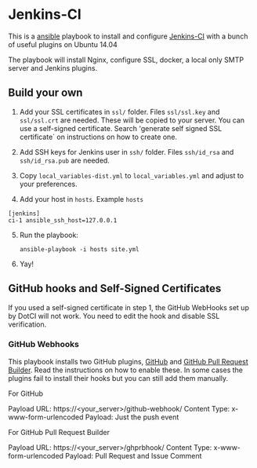 # Jenkins-CI

This is a [ansible](http://ansible.com/) playbook to install and
configure [Jenkins-CI](http://jenkins-ci.org/) with a bunch of useful
plugins on Ubuntu 14.04

The playbook will install Nginx, configure SSL, docker, a local only
SMTP server and Jenkins plugins.


## Build your own

1. Add your SSL certificates in `ssl/` folder. Files `ssl/ssl.key` and
   `ssl/ssl.crt` are needed. These will be copied to your server. You
   can use a self-signed certificate. Search 'generate self signed SSL
   certificate` on instructions on how to create one.

2. Add SSH keys for Jenkins user in `ssh/` folder. Files `ssh/id_rsa`
   and `ssh/id_rsa.pub` are needed.

3. Copy `local_variables-dist.yml` to `local_variables.yml` and adjust
   to your preferences.

4. Add your host in `hosts`. Example `hosts`

```
[jenkins]
ci-1 ansible_ssh_host=127.0.0.1
```

5. Run the playbook:

    `ansible-playbook -i hosts site.yml`

6. Yay!


## GitHub hooks and Self-Signed Certificates

If you used a self-signed certificate in step 1, the GitHub WebHooks
set up by DotCI will not work. You need to edit the hook and disable
SSL verification.

### GitHub Webhooks

This playbook installs two GitHub plugins,
[GitHub](https://wiki.jenkins-ci.org/display/JENKINS/Github+Plugin)
and
[GitHub Pull Request Builder](https://wiki.jenkins-ci.org/display/JENKINS/Github+pull+request+builder+plugin). Read
the instructions on how to enable these. In some cases the plugins
fail to install their hooks but you can still add them manually.

For GitHub

Payload URL: https://<your_server>/github-webhook/
Content Type: x-www-form-urlencoded
Payload: Just the push event


For GitHub Pull Request Builder

Payload URL: https://<your_server>/ghprbhook/
Content Type: x-www-form-urlencoded
Payload: Pull Request and Issue Comment
